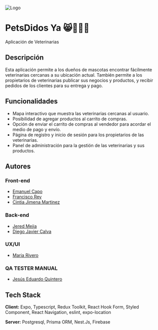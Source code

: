 
![Logo](https://i.imgur.com/Fly5CSG.png)


# PetsDidos Ya 😸🐶🐾🦮
Aplicación de Veterinarias

## Descripción
Esta aplicación permite a los dueños de mascotas encontrar fácilmente veterinarias cercanas a su ubicación actual. También permite a los propietarios de veterinarias publicar sus negocios y productos, y recibir pedidos de los clientes para su entrega y pago.

## Funcionalidades

- Mapa interactivo que muestra las veterinarias cercanas al usuario.
- Posibilidad de agregar productos al carrito de compras.
- Opción de enviar el carrito de compras al vendedor para acordar el medio de pago y envío.
- Página de registro y inicio de sesión para los propietarios de las veterinarias.
- Panel de administración para la gestión de las veterinarias y sus productos.



## Autores
### Front-end
- [Emanuel Capo](https://www.linkedin.com/in/emanuel-capo/)
- [Francisco Rey](https://www.linkedin.com/in/francisco-rey-71060419a/)
- [Cintia Jimena Martinez](https://katu-dev.netlify.app/)

### Back-end
- [Jered Mejia](https://www.linkedin.com/)
- [Diego Javier Calva](https://www.linkedin.com/)

### UX/UI
- [Maria Rivero](https://www.linkedin.com/in/maria-de-los-angeles-rivero)

### QA TESTER MANUAL
- [Jesús Eduardo Quintero](https://www.linkedin.com/in/jes%C3%BAs-quintero-a3750a90/)
## Tech Stack

**Client:** Expo, Typescript, Redux Toolkit, React Hook Form, Styled Component, React Navigation, eslint, expo-location

**Server:** Postgresql, Prisma ORM, Nest.Js, Firebase

